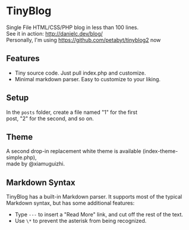 # TinyBlog
Single File HTML/CSS/PHP blog in less than 100 lines.  
See it in action: http://danielc.dev/blog/  
Personally, I'm using https://github.com/petabyt/tinyblog2 now  

## Features
- Tiny source code. Just pull index.php and customize.  
- Minimal markdown parser. Easy to customize to your liking.  

## Setup
In the `posts` folder, create a file named "1" for the first  
post, "2" for the second, and so on.  

## Theme

A second drop-in replacement white theme is available (index-theme-simple.php),  
made by @xiamuguizhi.

## Markdown Syntax


TinyBlog has a built-in Markdown parser. It supports most of the typical  
Markdown syntax, but has some additional features:  

- Type `---` to insert a "Read More" link, and cut off the rest of the text.  
- Use `\*` to prevent the asterisk from being recognized.  
